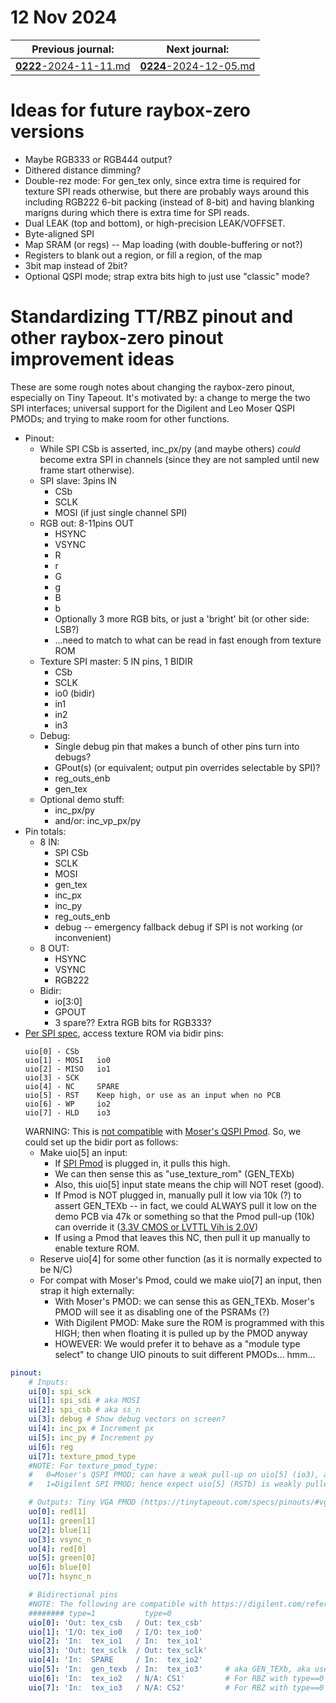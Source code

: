 # 12 Nov 2024

| Previous journal: | Next journal: |
|-|-|
| [**0222**-2024-11-11.md](./0222-2024-11-11.md) | [**0224**-2024-12-05.md](./0224-2024-12-05.md) |

# Ideas for future raybox-zero versions

*   Maybe RGB333 or RGB444 output?
*   Dithered distance dimming?
*   Double-rez mode: For gen_tex only, since extra time is required for texture SPI reads otherwise, but there are probably ways around this including RGB222 6-bit packing (instead of 8-bit) and having blanking marigns during which there is extra time for SPI reads.
*   Dual LEAK (top and bottom), or high-precision LEAK/VOFFSET.
*   Byte-aligned SPI
*   Map SRAM (or regs) -- Map loading (with double-buffering or not?)
*   Registers to blank out a region, or fill a region, of the map
*   3bit map instead of 2bit?
*   Optional QSPI mode; strap extra bits high to just use "classic" mode?


# Standardizing TT/RBZ pinout and other raybox-zero pinout improvement ideas

These are some rough notes about changing the raybox-zero pinout, especially on Tiny Tapeout. It's motivated by: a change to merge the two SPI interfaces; universal support for the Digilent and Leo Moser QSPI PMODs; and trying to make room for other functions.

*   Pinout:
    *   While SPI CSb is asserted, inc_px/py (and maybe others) *could* become extra SPI in channels (since they are not sampled until new frame start otherwise).
    *   SPI slave: 3pins IN
        *   CSb
        *   SCLK
        *   MOSI (if just single channel SPI)
    *   RGB out: 8-11pins OUT
        *   HSYNC
        *   VSYNC
        *   R
        *   r
        *   G
        *   g
        *   B
        *   b
        *   Optionally 3 more RGB bits, or just a 'bright' bit (or other side: LSB?)
        *   ...need to match to what can be read in fast enough from texture ROM
    *   Texture SPI master: 5 IN pins, 1 BIDIR
        *   CSb
        *   SCLK
        *   io0 (bidir)
        *   in1
        *   in2
        *   in3
    *   Debug:
        *   Single debug pin that makes a bunch of other pins turn into debugs?
        *   GPout(s) (or equivalent; output pin overrides selectable by SPI)?
        *   reg_outs_enb
        *   gen_tex
    *   Optional demo stuff:
        *   inc_px/py
        *   and/or: inc_vp_px/py
*   Pin totals:
    *   8 IN:
        *   SPI CSb
        *   SCLK
        *   MOSI
        *   gen_tex
        *   inc_px
        *   inc_py
        *   reg_outs_enb
        *   debug -- emergency fallback debug if SPI is not working (or inconvenient)
    *   8 OUT:
        *   HSYNC
        *   VSYNC
        *   RGB222
    *   Bidir:
        *   io[3:0]
        *   GPOUT
        *   3 spare?? Extra RGB bits for RGB333?
*   [Per SPI spec](https://tinytapeout.com/specs/pinouts/#spi), access texture ROM via bidir pins:
    ```
    uio[0] - CSb
    uio[1] - MOSI   io0
    uio[2] - MISO   io1
    uio[3] - SCK    
    uio[4] - NC     SPARE
    uio[5] - RST    Keep high, or use as an input when no PCB
    uio[6] - WP     io2
    uio[7] - HLD    io3
    ```
    WARNING: This is [not compatible](https://tinytapeout.com/specs/pinouts/#qspi-flash-and-psram) with [Moser's QSPI Pmod](https://github.com/mole99/qspi-pmod).
    So, we could set up the bidir port as follows:
    *   Make uio[5] an input:
        *   If [SPI Pmod](https://digilent.com/reference/pmod/pmodsf3/start) is plugged in, it pulls this high.
        *   We can then sense this as "use_texture_rom" (GEN_TEXb)
        *   Also, this uio[5] input state means the chip will NOT reset (good).
        *   If Pmod is NOT plugged in, manually pull it low via 10k (?) to assert GEN_TEXb -- in fact, we could ALWAYS pull it low on the demo PCB via 47k or something so that the Pmod pull-up (10k) can override it ([3.3V CMOS or LVTTL Vih is 2.0V](https://www.fpgakey.com/wiki/details/146))
        *   If using a Pmod that leaves this NC, then pull it up manually to enable texture ROM.
    *   Reserve uio[4] for some other function (as it is normally expected to be N/C)
    *   For compat with Moser's Pmod, could we make uio[7] an input, then strap it high externally:
        *   With Moser's PMOD: we can sense this as GEN_TEXb. Moser's PMOD will see it as disabling one of the PSRAMs (?)
        *   With Digilent PMOD: Make sure the ROM is programmed with this HIGH; then when floating it is pulled up by the PMOD anyway
        *   HOWEVER: We would prefer it to behave as a "module type select" to change UIO pinouts to suit different PMODs... hmm...

```yaml
pinout:
    # Inputs:
    ui[0]: spi_sck
    ui[1]: spi_sdi # aka MOSI
    ui[2]: spi_csb # aka ss_n
    ui[3]: debug # Show debug vectors on screen?
    ui[4]: inc_px # Increment px
    ui[5]: inc_py # Increment py
    ui[6]: reg
    ui[7]: texture_pmod_type
    #NOTE: For texture_pmod_type:
    #   0=Moser's QSPI PMOD; can have a weak pull-up on uio[5] (io3), and ensure io3 bits are 1 in ROM to avoid GEN_TEXb. NOTE: Looks like there are jumpers to enable/disable the chips...?
    #   1=Digilent SPI PMOD; hence expect uio[5] (RSTb) is weakly pulled up anyway, but can be pulled low for GEN_TEXb instead.

    # Outputs: Tiny VGA PMOD (https://tinytapeout.com/specs/pinouts/#vga-output)
    uo[0]: red[1]
    uo[1]: green[1]
    uo[2]: blue[1]
    uo[3]: vsync_n
    uo[4]: red[0]
    uo[5]: green[0]
    uo[6]: blue[0]
    uo[7]: hsync_n

    # Bidirectional pins
    #NOTE: The following are compatible with https://digilent.com/reference/pmod/pmodsf3/start
    ######## type=1           type=0
    uio[0]: 'Out: tex_csb   / Out: tex_csb'
    uio[1]: 'I/O: tex_io0   / I/O: tex_io0'
    uio[2]: 'In:  tex_io1   / In:  tex_io1'
    uio[3]: 'Out: tex_sclk  / Out: tex_sclk'
    uio[4]: 'In:  SPARE     / In:  tex_io2'
    uio[5]: 'In:  gen_texb  / In:  tex_io3'     # aka GEN_TEXb, aka use_texture_spi
    uio[6]: 'In:  tex_io2   / N/A: CS1'         # For RBZ with type==0 make it output 1 (disable RAM A)?
    uio[7]: 'In:  tex_io3   / N/A: CS2'         # For RBZ with type==0 make it output 1 (disable RAM B)? Otherwise unused for type==1, or MAYBE SPARE
```

